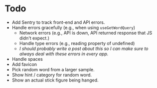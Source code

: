 # Todo

- Add Sentry to track front-end and API errors.
- Handle errors gracefully (e.g., when using `useGetWordQuery`)
  - Network errors (e.g., API is down, API returned response that JS didn't expect.)
  - Handle type errors (e.g., reading property of undefined)
  - *I should probably write a post about this so I can make sure to always deal with these errors in every app.*
- Handle spaces
- Add favicon
- Pick random word from a larger sample.
- Show hint / category for random word.
- Show an actual stick figure being hanged.